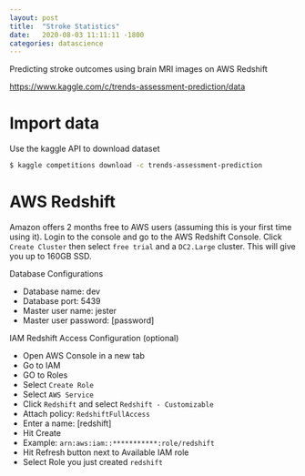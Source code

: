 ```yaml
---
layout: post
title:  "Stroke Statistics"
date:   2020-08-03 11:11:11 -1800
categories: datascience
---
```


Predicting stroke outcomes using brain MRI images on AWS Redshift

https://www.kaggle.com/c/trends-assessment-prediction/data

# Import data

Use the kaggle API to download dataset

```bash
$ kaggle competitions download -c trends-assessment-prediction
```

# AWS Redshift

Amazon offers 2 months free to AWS users (assuming this is your first time using it).  Login to the console and go to the AWS Redshift Console. Click `Create Cluster` then select `free trial` and a `DC2.Large` cluster. This will give you up to 160GB SSD. 

Database Configurations

* Database name: dev
* Database port: 5439
* Master user name: jester
* Master user password: [password]

IAM Redshift Access Configuration (optional)

- Open AWS Console in a new tab 
- Go to IAM 
- GO to Roles
- Select `Create Role`
- Select `AWS Service` 
- Click `Redshift` and select `Redshift - Customizable`
- Attach policy: `RedshiftFullAccess`
- Enter a name: [redshift]
- Hit Create
- Example: `arn:aws:iam::***********:role/redshift`
- Hit Refresh button next to Available IAM role
- Select Role you just created `redshift`




